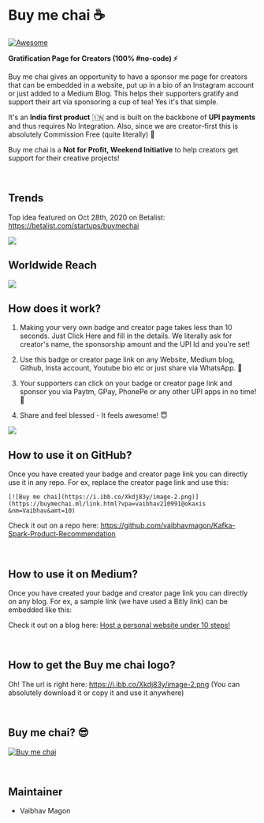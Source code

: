 # Buy me chai ☕

[![Awesome](https://awesome.re/badge.svg)](https://awesome.re)

<b>Gratification Page for Creators (100% #no-code) ⚡</b>

Buy me chai gives an opportunity to have a sponsor me page for creators that can be embedded in a website, put up in a bio of an Instagram account or just added to a Medium Blog. This helps their supporters gratify and support their art via sponsoring a cup of tea! Yes it's that simple.

It's an <b>India first product</b> 🇮🇳 and is built on the backbone of <b>UPI payments</b> and thus requires No Integration. Also, since we are creator-first this is absolutely Commission Free (quite literally) 🤘

Buy me chai is a **Not for Profit, Weekend Initiative** to help creators get support for their creative projects!

<br/>

## Trends

Top idea featured on Oct 28th, 2020 on Betalist: https://betalist.com/startups/buymechai

<img src="https://i.ibb.co/f8HFqQN/Screenshot-2020-12-15-at-8-10-25-PM.png"/>

## Worldwide Reach

<img src="https://i.ibb.co/VvzZ98K/Reach.png"/>

<br/>

## How does it work?
1. Making your very own badge and creator page takes less than 10 seconds. Just Click Here and fill in the details. We literally ask for creator's name, the sponsorship amount and the UPI Id and you're set!

2. Use this badge or creator page link on any Website, Medium blog, Github, Insta account, Youtube bio etc or just share via WhatsApp. 🚀

3. Your supporters can click on your badge or creator page link and sponsor you via Paytm, GPay, PhonePe or any other UPI apps in no time! 👏

4. Share and feel blessed - It feels awesome! 😇

<img src="https://buymechai.ml/images/great.png"/>


## How to use it on GitHub?
Once you have created your badge and creator page link you can directly use it in any repo.
For ex, replace the creator page link and use this:

```console
[![Buy me chai](https://i.ibb.co/Xkdj83y/image-2.png)](https://buymechai.ml/link.html?vpa=vaibhav210991@okaxis &nm=Vaibhav&amt=10)
```

Check it out on a repo here: <a href="https://github.com/vaibhavmagon/Kafka-Spark-Product-Recommendation" target="_blank">https://github.com/vaibhavmagon/Kafka-Spark-Product-Recommendation</a>

<br/>

## How to use it on Medium?
Once you have created your badge and creator page link you can directly on any blog.
For ex, a sample link (we have used a Bitly link) can be embedded like this:

Check it out on a blog here: <a href="https://medium.com/@vaibhav210991/host-a-personal-website-in-10-simple-steps-for-free-cfab1bd99f1f" target="_blank">Host a personal website under 10 steps!</a>

<br/>


## How to get the Buy me chai logo?
Oh! The url is right here: https://i.ibb.co/Xkdj83y/image-2.png
(You can absolutely download it or copy it and use it anywhere)

<br/>

## Buy me chai? 😎

[![Buy me chai](https://i.ibb.co/Xkdj83y/image-2.png)](https://buymechai.ml/link.html?vpa=vaibhav210991@okaxis&nm=Vaibhav&amt=10)

<br/>

## Maintainer
-  Vaibhav Magon
